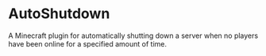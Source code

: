 # AutoShutdown
A Minecraft plugin for automatically shutting down a server when no players have been online for a specified amount of time.
